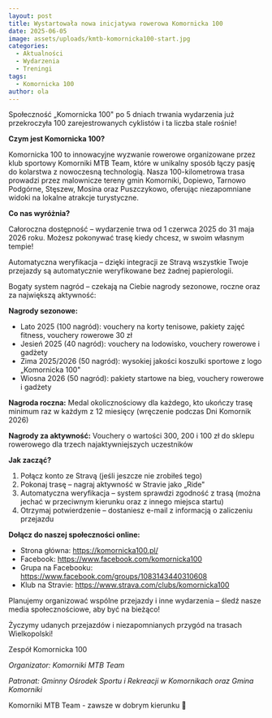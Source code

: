 ```yaml
---
layout: post
title: Wystartowała nowa inicjatywa rowerowa Komornicka 100
date: 2025-06-05
image: assets/uploads/kmtb-komornicka100-start.jpg
categories:
  - Aktualności
  - Wydarzenia
  - Treningi
tags:
  - Komornicka 100
author: ola
---
```

Społeczność „Komornicka 100" po 5 dniach trwania wydarzenia już przekroczyła 100 zarejestrowanych cyklistów i ta liczba stale rośnie!
<!--more-->

**Czym jest Komornicka 100?**

Komornicka 100 to innowacyjne wyzwanie rowerowe organizowane przez klub sportowy Komorniki MTB Team, które w unikalny sposób łączy pasję do kolarstwa z nowoczesną technologią. Nasza 100-kilometrowa trasa prowadzi przez malownicze tereny gmin Komorniki, Dopiewo, Tarnowo Podgórne, Stęszew, Mosina oraz Puszczykowo, oferując niezapomniane widoki na lokalne atrakcje turystyczne.

**Co nas wyróżnia?**

Całoroczna dostępność – wydarzenie trwa od 1 czerwca 2025 do 31 maja 2026 roku. Możesz pokonywać trasę kiedy chcesz, w swoim własnym tempie!

Automatyczna weryfikacja – dzięki integracji ze Stravą wszystkie Twoje przejazdy są automatycznie weryfikowane bez żadnej papierologii.

Bogaty system nagród – czekają na Ciebie nagrody sezonowe, roczne oraz za największą aktywność:

**Nagrody sezonowe:**
- Lato 2025 (100 nagród): vouchery na korty tenisowe, pakiety zajęć fitness, vouchery rowerowe 30 zł
- Jesień 2025 (40 nagród): vouchery na lodowisko, vouchery rowerowe i gadżety
- Zima 2025/2026 (50 nagród): wysokiej jakości koszulki sportowe z logo „Komornicka 100"
- Wiosna 2026 (50 nagród): pakiety startowe na bieg, vouchery rowerowe i gadżety

**Nagroda roczna:**
Medal okolicznościowy dla każdego, kto ukończy trasę minimum raz w każdym z 12 miesięcy (wręczenie podczas Dni Komornik 2026)

**Nagrody za aktywność:**
Vouchery o wartości 300, 200 i 100 zł do sklepu rowerowego dla trzech najaktywniejszych uczestników

**Jak zacząć?**

1. Połącz konto ze Stravą (jeśli jeszcze nie zrobiłeś tego)
2. Pokonaj trasę – nagraj aktywność w Stravie jako „Ride"
3. Automatyczna weryfikacja – system sprawdzi zgodność z trasą (można jechać w przeciwnym kierunku oraz z innego miejsca startu)
4. Otrzymaj potwierdzenie – dostaniesz e-mail z informacją o zaliczeniu przejazdu

**Dołącz do naszej społeczności online:**

- Strona główna: <https://komornicka100.pl/>
- Facebook: <https://www.facebook.com/komornicka100>
- Grupa na Facebooku: <https://www.facebook.com/groups/1083143440310608>
- Klub na Stravie: <https://www.strava.com/clubs/komornicka100>

Planujemy organizować wspólne przejazdy i inne wydarzenia – śledź nasze media społecznościowe, aby być na bieżąco!

Życzymy udanych przejazdów i niezapomnianych przygód na trasach Wielkopolski!

Zespół Komornicka 100

*Organizator: Komorniki MTB Team*

*Patronat: Gminny Ośrodek Sportu i Rekreacji w Komornikach oraz Gmina Komorniki*

Komorniki MTB Team - zawsze w dobrym kierunku 🙂
